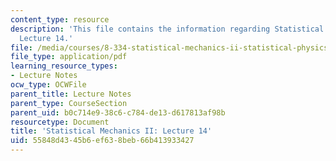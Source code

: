 ```yaml
---
content_type: resource
description: 'This file contains the information regarding Statistical Mechanics II:
  Lecture 14.'
file: /media/courses/8-334-statistical-mechanics-ii-statistical-physics-of-fields-spring-2014/55848d4345b6ef638beb66b413933427_MIT8_334S14_Lec14.pdf
file_type: application/pdf
learning_resource_types:
- Lecture Notes
ocw_type: OCWFile
parent_title: Lecture Notes
parent_type: CourseSection
parent_uid: b0c714e9-38c6-c784-de13-d617813af98b
resourcetype: Document
title: 'Statistical Mechanics II: Lecture 14'
uid: 55848d43-45b6-ef63-8beb-66b413933427
---
```

